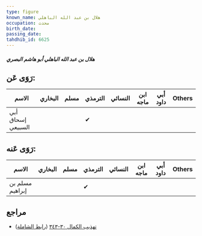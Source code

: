 ```yaml
---
type: figure
known_name: هلال بن عبد الله الباهلي
occupation: محدث
birth_date:
passing_date:
tahdhib_id: 6625
---
```

##### هلال بن عبد الله الباهلي أبو هاشم البصري

## رَوَى عَن:
| الاسم             | البخاري | مسلم | الترمذي | النسائي | ابن ماجه | أبي داود | Others |
| ----------------- | ------- | ---- | ------- | ------- | -------- | -------- | ------ |
| أبي إسحاق السبيعي |         |      | ✔       |         |          |          |        |
## رَوَى عَنه:
| الاسم           | البخاري | مسلم | الترمذي | النسائي | ابن ماجه | أبي داود | Others |
| --------------- | ------- | ---- | ------- | ------- | -------- | -------- | ------ |
| مسلم بن إبراهيم |         |      | ✔       |         |          |          |        |
## مراجع
- [تهذيب الكمال ٣٠-٣٤٣](obsidian://open?vault=Tahdhib-al-Kamal&file=Figures/٦٦٢٥-هلال%20بن%20عبد%20الله%20الباهلي%20أبو%20هاشم%20البصري) ([رابط الشاملة](https://shamela.ws/book/3722/16409))